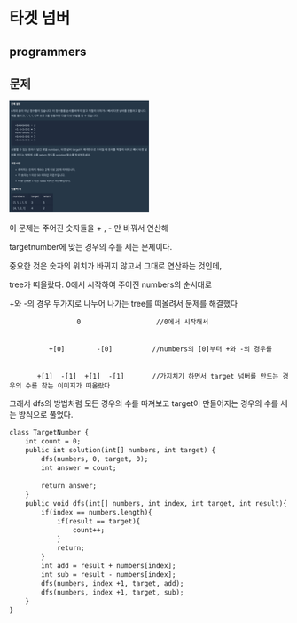 # 타겟 넘버
## programmers

문제
---
<img src="./images/targetnumber.png" width="50%">

이 문제는 주어진 숫자들을 + , - 만 바꿔서 연산해

targetnumber에 맞는 경우의 수를 세는 문제이다.

중요한 것은 숫자의 위치가 바뀌지 않고서 그대로 연산하는 것인데,

tree가 떠올랐다. 0에서 시작하여 주어진 numbers의 순서대로 

 +와 -의 경우 두가지로 나누어 나가는 tree를 떠올려서 문제를 해결했다 


                     0                   //0에서 시작해서


              +[0]        -[0]          //numbers의 [0]부터 +와 -의 경우를 


           +[1]  -[1]  +[1]  -[1]       //가지치기 하면서 target 넘버를 만드는 경우의 수를 찾는 이미지가 떠올랐다
              



그래서 dfs의 방법처럼 모든 경우의 수를 따져보고 target이 만들어지는 경우의 수를 세는 방식으로 풀었다.




```
class TargetNumber {
    int count = 0;
    public int solution(int[] numbers, int target) {
        dfs(numbers, 0, target, 0);
        int answer = count;
        
        return answer;
    }
    public void dfs(int[] numbers, int index, int target, int result){
        if(index == numbers.length){
            if(result == target){
                count++;
            }
            return;
        }
        int add = result + numbers[index];
        int sub = result - numbers[index];
        dfs(numbers, index +1, target, add);
        dfs(numbers, index +1, target, sub);
    }
}
```
